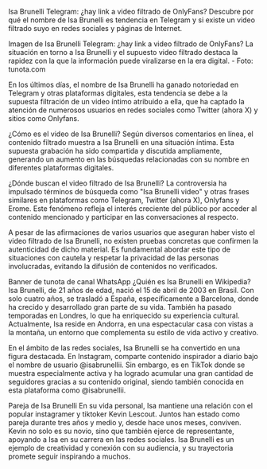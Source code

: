 Isa Brunelli Telegram: ¿hay link a video filtrado de OnlyFans?
Descubre por qué el nombre de Isa Brunelli es tendencia en Telegram y si existe un video filtrado suyo en redes sociales y páginas de Internet.

Imagen de Isa Brunelli Telegram: ¿hay link a video filtrado de OnlyFans?
La situación en torno a Isa Brunelli y el supuesto video filtrado destaca la rapidez con la que la información puede viralizarse en la era digital. - Foto: tunota.com

En los últimos días, el nombre de Isa Brunelli ha ganado notoriedad en Telegram y otras plataformas digitales, esta tendencia se debe a la supuesta filtración de un video íntimo atribuido a ella, que ha captado la atención de numerosos usuarios en redes sociales como Twitter (ahora X) y sitios como Onlyfans.

¿Cómo es el video de Isa Brunelli?
Según diversos comentarios en línea, el contenido filtrado muestra a Isa Brunelli en una situación íntima. Esta supuesta grabación ha sido compartida y discutida ampliamente, generando un aumento en las búsquedas relacionadas con su nombre en diferentes plataformas digitales.


¿Dónde buscan el video filtrado de Isa Brunelli?
La controversia ha impulsado términos de búsqueda como "Isa Brunelli video" y otras frases similares en plataformas como Telegram, Twitter (ahora X), Onlyfans y Erome. Este fenómeno refleja el interés creciente del público por acceder al contenido mencionado y participar en las conversaciones al respecto.


A pesar de las afirmaciones de varios usuarios que aseguran haber visto el video filtrado de Isa Brunelli, no existen pruebas concretas que confirmen la autenticidad de dicho material. Es fundamental abordar este tipo de situaciones con cautela y respetar la privacidad de las personas involucradas, evitando la difusión de contenidos no verificados.

Banner de tunota de canal WhatsApp
¿Quién es Isa Brunelli en Wikipedia?
Isa Brunelli, de 21 años de edad, nació el 15 de abril de 2003 en Brasil. Con solo cuatro años, se trasladó a España, específicamente a Barcelona, ​​donde ha crecido y desarrollado gran parte de su vida. También ha pasado temporadas en Londres, lo que ha enriquecido su experiencia cultural. Actualmente, Isa reside en Andorra, en una espectacular casa con vistas a la montaña, un entorno que complementa su estilo de vida activo y creativo.

En el ámbito de las redes sociales, Isa Brunelli se ha convertido en una figura destacada. En Instagram, comparte contenido inspirador a diario bajo el nombre de usuario @isabrunellii. Sin embargo, es en TikTok donde se muestra especialmente activa y ha logrado acumular una gran cantidad de seguidores gracias a su contenido original, siendo también conocida en esta plataforma como @isabrunellii.


Pareja de Isa Brunelli
En su vida personal, Isa mantiene una relación con el popular instagramer y tiktoker Kevin Lescout. Juntos han estado como pareja durante tres años y medio y, desde hace unos meses, conviven. Kevin no solo es su novio, sino que también ejerce de representante, apoyando a Isa en su carrera en las redes sociales. Isa Brunelli es un ejemplo de creatividad y conexión con su audiencia, y su trayectoria promete seguir inspirando a muchos.

